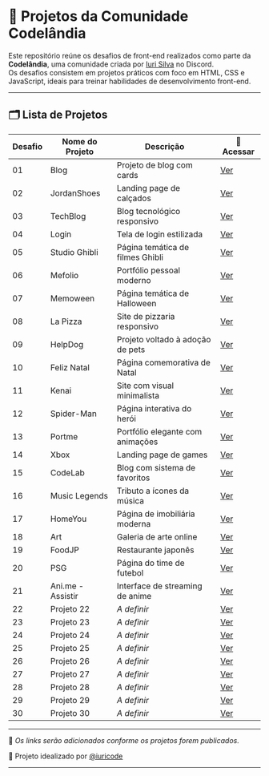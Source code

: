 # 🚀 Projetos da Comunidade Codelândia

Este repositório reúne os desafios de front-end realizados como parte da **Codelândia**, uma comunidade criada por [Iuri Silva](https://www.iuricode.com/) no Discord.  
Os desafios consistem em projetos práticos com foco em HTML, CSS e JavaScript, ideais para treinar habilidades de desenvolvimento front-end.

---

## 🗂️ Lista de Projetos

| Desafio | Nome do Projeto       | Descrição                       | 🔗 Acessar |
|---------|------------------------|----------------------------------|------------|
| 01      | Blog                   | Projeto de blog com cards        | [Ver]()    |
| 02      | JordanShoes           | Landing page de calçados         | [Ver]()    |
| 03      | TechBlog              | Blog tecnológico responsivo      | [Ver]()    |
| 04      | Login                 | Tela de login estilizada         | [Ver]()    |
| 05      | Studio Ghibli         | Página temática de filmes Ghibli | [Ver]()    |
| 06      | Mefolio               | Portfólio pessoal moderno        | [Ver]()    |
| 07      | Memoween              | Página temática de Halloween     | [Ver]()    |
| 08      | La Pizza              | Site de pizzaria responsivo      | [Ver]()    |
| 09      | HelpDog               | Projeto voltado à adoção de pets | [Ver]()    |
| 10      | Feliz Natal           | Página comemorativa de Natal     | [Ver]()    |
| 11      | Kenai                 | Site com visual minimalista      | [Ver]()    |
| 12      | Spider-Man            | Página interativa do herói       | [Ver]()    |
| 13      | Portme                | Portfólio elegante com animações | [Ver]()    |
| 14      | Xbox                  | Landing page de games            | [Ver]()    |
| 15      | CodeLab               | Blog com sistema de favoritos    | [Ver]()    |
| 16      | Music Legends         | Tributo a ícones da música       | [Ver]()    |
| 17      | HomeYou               | Página de imobiliária moderna    | [Ver]()    |
| 18      | Art                   | Galeria de arte online           | [Ver]()    |
| 19      | FoodJP                | Restaurante japonês              | [Ver]()    |
| 20      | PSG                   | Página do time de futebol        | [Ver]()    |
| 21      | Ani.me - Assistir     | Interface de streaming de anime  | [Ver]()    |
| 22      | Projeto 22            | *A definir*                      | [Ver]()    |
| 23      | Projeto 23            | *A definir*                      | [Ver]()    |
| 24      | Projeto 24            | *A definir*                      | [Ver]()    |
| 25      | Projeto 25            | *A definir*                      | [Ver]()    |
| 26      | Projeto 26            | *A definir*                      | [Ver]()    |
| 27      | Projeto 27            | *A definir*                      | [Ver]()    |
| 28      | Projeto 28            | *A definir*                      | [Ver]()    |
| 29      | Projeto 29            | *A definir*                      | [Ver]()    |
| 30      | Projeto 30            | *A definir*                      | [Ver]()    |

---

📌 *Os links serão adicionados conforme os projetos forem publicados.*

🌟 Projeto idealizado por [@iuricode](https://github.com/iuricode)

---
